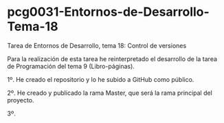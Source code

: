 # pcg0031-Entornos-de-Desarrollo-Tema-18
 Tarea de Entornos de Desarrollo, tema 18: Control de versiones

Para la realización de esta tarea he reinterpretado el desarrollo de la tarea de Programación del tema 9 (Libro-páginas).

1º. He creado el repositorio y lo he subido a GitHub como público.

2º. He creado y publicado  la rama Master, que será la rama principal del proyecto.

3º. 